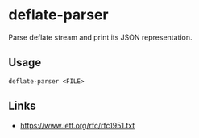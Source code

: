 # deflate-parser

Parse deflate stream and print its JSON representation.

## Usage

```deflate-parser <FILE>```

## Links

* https://www.ietf.org/rfc/rfc1951.txt
